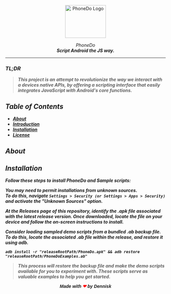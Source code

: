 <!--
> [!NOTE]  
This project is a work in progress and not yet production-level quality.  
See : https://github.com/MurageKabui?tab=projects


## PhoneDo
-->


 
<p align="center">
  <img src="https://github.com/MurageKabui/N8VShell/blob/main/Preview/PhoneDo_icon.png?raw=true" alt="PhoneDo Logo" width="128" height="103">
</p>

<p align="center">
<i>PhoneDo<i><br>
<b>Script Android the JS way.<b>

</p>

<hr>

### TL;DR 
> This project is an attempt to revolutionize the way we interact with a devices native APIs, by offering a scripting interface that easily integrates JavaScript with Android's core functions.

## Table of Contents 
- [About](#Tech-Stack)
- [Introduction](#introduction)
- [Installation](#installation)
- [License](#license)

## About

## Installation
Follow these steps to install PhoneDo and Sample scripts:

You may need to permit installations from unknown sources.<br>To do this, navigate ``Settings > Security (or Settings > Apps > Security)`` and activate the "Unknown Sources" option. 

At the Releases page of this repository, identify the .apk file associated with the latest release version. Once downloaded, locate the file on your device and follow the on-screen instructions to install. 

Consider loading sampled demo scripts from a bundled .ab backup file.<br>To do this, locate the associated .ab file within the release, and restore it using adb.

```batch
adb install -r "releaseRootPath/PhoneDo.apk" && adb restore "releaseRootPath/PhoneDoExamples.ab"
```
> This process will restore the backup file and make the demo scripts available for you to experiment with. These scripts serve as valuable examples to help you get started.



<div style="text-align: center; font-family: Arial;">
  Made with <span style="color: red;">❤</span> by <strong>Dennisk</strong>
</div>
